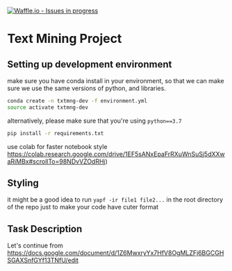 [![Waffle.io - Issues in progress](https://badge.waffle.io/robroooh/txt-mng.png?label=in%20progress&title=In%20Progress)](http://waffle.io/robroooh/txt-mng)

# Text Mining Project

## Setting up development environment

make sure you have conda install in your environment, so that we can make sure we use the same versions of python, and libraries. 

```sh
conda create -n txtmng-dev -f environment.yml
source activate txtmng-dev
```
alternatively, please make sure that you're using `python==3.7`
```sh
pip install -r requirements.txt
```
use colab for faster notebook style
https://colab.research.google.com/drive/1EF5sANxEpaFrRXuWnSuSj5dXXwaRiMBx#scrollTo=98NDvVZOdRHj)

## Styling
it might be a good idea to run `yapf -ir file1 file2...` in the root directory of the repo just to make your code have cuter format

## Task Description 

Let's continue from https://docs.google.com/document/d/1Z6MwxryYx7HfV8OgMLZFj6BGCGHSGAXSnfGYf13TNfU/edit
